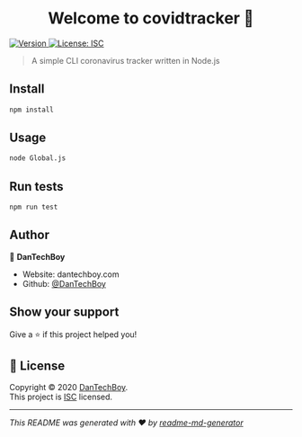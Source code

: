 <h1 align="center">Welcome to covidtracker 👋</h1>
<p>
  <a href="https://www.npmjs.com/package/covidtracker" target="_blank">
    <img alt="Version" src="https://img.shields.io/npm/v/covidtracker.svg">
  </a>
  <a href="https://opensource.org/licenses/ISC" target="_blank">
    <img alt="License: ISC" src="https://img.shields.io/badge/License-ISC-yellow.svg" />
  </a>
</p>

> A simple CLI coronavirus tracker written in Node.js

## Install

```sh
npm install
```

## Usage

```sh
node Global.js
```

## Run tests

```sh
npm run test
```

## Author

👤 **DanTechBoy**

* Website: dantechboy.com
* Github: [@DanTechBoy](https://github.com/DanTechBoy)

## Show your support

Give a ⭐️ if this project helped you!

## 📝 License

Copyright © 2020 [DanTechBoy](https://github.com/DanTechBoy).<br />
This project is [ISC](https://opensource.org/licenses/ISC) licensed.

***
_This README was generated with ❤️ by [readme-md-generator](https://github.com/kefranabg/readme-md-generator)_